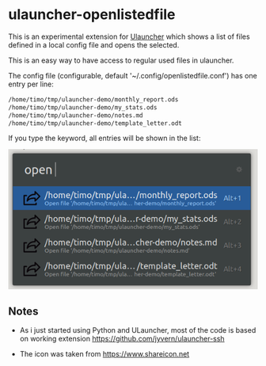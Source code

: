 # ulauncher-openlistedfile

This is an experimental extension for [Ulauncher](https://ulauncher.io) which shows a list of files defined in a local config file and opens the selected.

This is an easy way to have access to regular used files in ulauncher.

The config file (configurable, default '~/.config/openlistedfile.conf') has one entry per line:

```
/home/timo/tmp/ulauncher-demo/monthly_report.ods
/home/timo/tmp/ulauncher-demo/my_stats.ods
/home/timo/tmp/ulauncher-demo/notes.md
/home/timo/tmp/ulauncher-demo/template_letter.odt
```

If you type the keyword, all entries will be shown in the list:

![extension screenshot](doc/screenshot_001.png)

## Notes

+ As i just started using Python and ULauncher, most of the code is based on working extension https://github.com/jyvern/ulauncher-ssh

+ The icon was taken from https://www.shareicon.net








